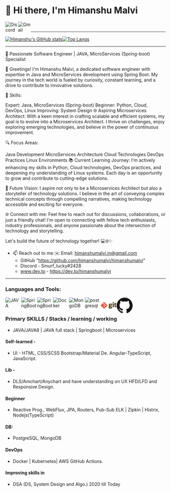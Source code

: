 # 👋 Hi there, I'm Himanshu Malvi 
[<img align="left" alt="Discord" width="40px" src="https://cdn.logojoy.com/wp-content/uploads/20210422095037/discord-mascot.png" />][Discord]
[<img align="left" alt="Gmail" width="40px" src="https://w7.pngwing.com/pngs/426/710/png-transparent-email-logo-computer-icons-gmail-miscellaneous-angle-photography.png" />][Gmail] 
<br/>
<hr></hr> 

[![Himanshu's GitHub stats](https://github-readme-stats.vercel.app/api?username=himanshumalvi)](https://github.com/himanshumalvi/github-readme-stats)[![Top Langs](https://github-readme-stats.vercel.app/api/top-langs/?username=himanshumalvi&layout=compact)](https://github.com/himanshumalvi/github-readme-stats)

<hr></hr> 

🚀 Passionate Software Engineer | JAVA, MicroServices (Spring-boot) Specialist

👋 Greetings! I'm Himanshu Malvi, a dedicated software engineer with expertise in Java and MicroServices development using Spring Boot. My journey in the tech world is fueled by curiosity, constant learning, and a drive to contribute to innovative solutions.

🌟 Skills:

Expert: Java, MicroServices (Spring-boot)
Beginner: Python, Cloud, DevOps, Linux
Improving: System Design
🌐 Aspiring Microservices Architect:
With a keen interest in crafting scalable and efficient systems, my goal is to evolve into a Microservices Architect. I thrive on challenges, enjoy exploring emerging technologies, and believe in the power of continuous improvement.

🔍 Focus Areas:

Java Development
MicroServices Architecture
Cloud Technologies
DevOps Practices
Linux Environments
📚 Current Learning Journey:
I'm actively enhancing my skills in Python, Cloud technologies, DevOps practices, and deepening my understanding of Linux systems. Each day is an opportunity to grow and contribute to cutting-edge solutions.

🎯 Future Vision:
I aspire not only to be a Microservices Architect but also a storyteller of technology solutions. I believe in the art of conveying complex technical concepts through compelling narratives, making technology accessible and exciting for everyone.

🌐 Connect with me:
Feel free to reach out for discussions, collaborations, or just a friendly chat! I'm open to connecting with fellow tech enthusiasts, industry professionals, and anyone passionate about the intersection of technology and storytelling.



Let's build the future of technology together! 💻🌐✨
- 📫 Reach out to me ✉️ Email: himanshumalvi.in@gmail.com
  - GitHub "https://github.com/himanshumalvi/himanshumalvi"
  - Discord - Smurf_lucky#2428
  - www.dev.to - https://dev.to/himanshumalvi
<hr></hr>

### Languages and Tools:

<img align="left" alt="JAVA" width="50px" src="https://w7.pngwing.com/pngs/837/18/png-transparent-logo-java-runtime-environment-programming-language-runtime-system-oracle-text-logo-desktop-wallpaper-thumbnail.png" />
<img align="left" alt="SpringBoot" width="50px" src="https://fiverr-res.cloudinary.com/images/q_auto,f_auto/gigs/131026142/original/9b1c1cebb651cd68d16dc1baf84c2559f3eab540/create-a-spring-boot-application-based-on-your-requirements.png" />
<img align="left" alt="SpringBoot" width="50px" src="https://i.morioh.com/2019/10/23/b180f9cafa30.jpg" />
<img align="left" alt="Docker" width="50px" src="https://e7.pngegg.com/pngimages/304/1022/png-clipart-docker-bluemix-software-deployment-intermodal-container-puppet-container-marine-mammal-text.png" />
<img align="left" alt="MongoDB" width="50px" src="https://toppng.com/uploads/preview/9kib-354x415-unnamed-mongodb-logo-sv-11562860723mgempnmrq3.png" />
<img align="left" alt="postgresql" width="50px" src="https://images.g2crowd.com/uploads/product/image/large_detail/large_detail_251be2af3ae607c45c14e816eaa1cf41/postgresql.png" />
<img align="left" alt="Git" width="50px" src="https://raw.githubusercontent.com/github/explore/80688e429a7d4ef2fca1e82350fe8e3517d3494d/topics/git/git.png" />
<img align="left" alt="GitHub" width="50px" src="https://raw.githubusercontent.com/github/explore/78df643247d429f6cc873026c0622819ad797942/topics/github/github.png" />
<br />
<br />

### Primary SKILLS / Stacks / learning / working 
- JAVA/JAVA8 | JAVA full stack | Springboot | Microservices

#### Self-learned -
- UI - HTML, CSS/SCSS Bootstrap/Material De. Angular-TypeScript, JavaScript.

#### Lib - 
- DLS/Amchart/Anychart and have understanding on UX HFD/LFD and Responsive Design.

#### Beginner 
- Reactive Prog., WebFlux, JPA, Routers, Pub-Sub ELK | Zipkin | Histrix, Nodejs(TypeScript)

#### DB: 
- PostgreSQL, MongoDB

#### DevOps 
- Docker | Kubernetes| AWS GitHub Actions.

#### Improving skills in 
- DSA (DS, System Design and Algo.) 2020 till Today

[Discord]: https://discord.com/
[Gmail]: https://accounts.google.com/signin/v2/identifier?continue=https%3A%2F%2Fmail.google.com%2Fmail%2F&service=mail&sacu=1&rip=1&flowName=GlifWebSignIn&flowEntry=ServiceLogin

